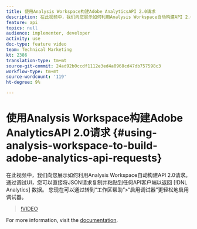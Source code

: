 ```yaml
---
title: 使用Analysis Workspace构建Adobe AnalyticsAPI 2.0请求
description: 在此视频中，我们向您展示如何利用Analysis Workspace自动构建API 2.0请求。 通过调试UI，您可以直接将JSON请求复制并粘贴到任何API客户端以返回Analytics数据。
feature: api
topics: null
audience: implementer, developer
activity: use
doc-type: feature video
team: Technical Marketing
kt: 2386
translation-type: tm+mt
source-git-commit: 24ad92b0ccdf1112e3ed4a0968cd47db757598c3
workflow-type: tm+mt
source-wordcount: '119'
ht-degree: 9%

---
```



# 使用Analysis Workspace构建Adobe AnalyticsAPI 2.0请求 {#using-analysis-workspace-to-build-adobe-analytics-api-requests}

在此视频中，我们向您展示如何利用Analysis Workspace自动构建API 2.0请求。 通过调试UI，您可以直接将JSON请求复制并粘贴到任何API客户端以返回 [!DNL Analytics] 数据。 您现在可以通过转到“工作区帮助”>“启用调试器”更轻松地启用调试器。

>[!VIDEO](https://video.tv.adobe.com/v/25890/?quality=12)

For more information, visit the [documentation](https://www.adobe.io/apis/experiencecloud/analytics/docs.html#!AdobeDocs/analytics-2.0-apis/master/reporting-tricks.md).
